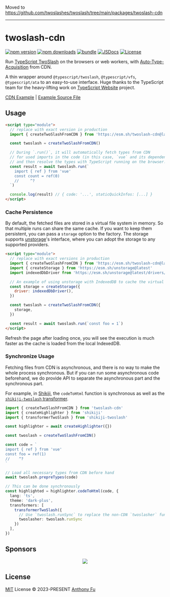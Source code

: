 Moved to https://github.com/twoslashes/twoslash/tree/main/packages/twoslash-cdn

----

# twoslash-cdn

[![npm version][npm-version-src]][npm-version-href]
[![npm downloads][npm-downloads-src]][npm-downloads-href]
[![bundle][bundle-src]][bundle-href]
[![JSDocs][jsdocs-src]][jsdocs-href]
[![License][license-src]][license-href]

Run [TypeScript TwoSlash](https://www.typescriptlang.org/dev/twoslash/) on the browsers or web workers, with [Auto-Type-Acquisition](https://www.typescriptlang.org/play#example/automatic-type-acquisition) from CDN.

A thin wrapper around `@typescript/twoslash`, `@typescript/vfs`, `@typescript/ata` to an easy-to-use interface. Huge thanks to the TypeScript team for the heavy-lifting work on [TypeScript Website](https://github.com/microsoft/TypeScript-Website) project.

[CDN Example](https://twoslash-cdn-examples.netlify.app/) | [Example Source File](./examples/index.html)

## Usage

```html
<script type="module">
  // replace with exact version in production
  import { createTwoSlashFromCDN } from 'https://esm.sh/twoslash-cdn@latest'

  const twoslash = createTwoSlashFromCDN()

  // During `.run()`, it will automatically fetch types from CDN
  // for used imports in the code (in this case, `vue` and its dependencies),
  // and then resolve the types with TypeScript running on the browser.
  const result = await twoslash.run(`
    import { ref } from 'vue'
    const count = ref(0)
    //     ^?
  `)

  console.log(result) // { code: '...', staticQuickInfos: [...] }
</script>
```

### Cache Persistence

By default, the fetched files are stored in a virtual file system in memory. So that multiple runs can share the same cache. If you want to keep them persistent, you can pass a `storage` option to the factory. The storage supports [unstorage](https://github.com/unjs/unstorage)'s interface, where you can adopt the storage to any supported providers.

```html
<script type="module">
  // replace with exact versions in production
  import { createTwoSlashFromCDN } from 'https://esm.sh/twoslash-cdn@latest'
  import { createStorage } from 'https://esm.sh/unstorage@latest'
  import indexedDbDriver from 'https://esm.sh/unstorage@latest/drivers/indexedb'

  // An example of using unstorage with IndexedDB to cache the virtual file system
  const storage = createStorage({
    driver: indexedDbDriver(),
  })

  const twoslash = createTwoSlashFromCDN({
    storage,
  })

  const result = await twoslash.run(`const foo = 1`)
</script>
```

Refresh the page after loading once, you will see the execution is much faster as the cache is loaded from the local IndexedDB.

### Synchronize Usage

Fetching files from CDN is asynchronous, and there is no way to make the whole process synchronous. But if you can run some asynchronous code beforehand, we do provide API to separate the asynchronous part and the synchronous part.

For example, in [Shikiji](https://shikiji.netlify.app/), the `codeToHtml` function is synchronous as well as the [`shikiji-twoslash` transformer](https://shikiji.netlify.app/packages/twoslash).

```ts
import { createTwoSlashFromCDN } from 'twoslash-cdn'
import { createHighlighter } from 'shikiji'
import { transformerTwoSlash } from 'shikiji-twoslash'

const highlighter = await createHighlighter({})

const twoslash = createTwoSlashFromCDN()

const code = `
import { ref } from 'vue'
const foo = ref(1)
//    ^?
`

// Load all necessary types from CDN before hand
await twoslash.prepreTypes(code)

// This can be done synchronously
const highlighted = highlighter.codeToHtml(code, {
  lang: 'ts',
  theme: 'dark-plus',
  transformers: [
    transformerTwoSlash({
      // Use `twoslash.runSync` to replace the non-CDN `twoslasher` function
      twoslasher: twoslash.runSync
    })
  ],
})
```

## Sponsors

<p align="center">
  <a href="https://cdn.jsdelivr.net/gh/antfu/static/sponsors.svg">
    <img src="https://cdn.jsdelivr.net/gh/antfu/static/sponsors.svg" />
  </a>
</p>

## License

[MIT](./LICENSE) License © 2023-PRESENT [Anthony Fu](https://github.com/antfu)

<!-- Badges -->

[npm-version-src]: https://img.shields.io/npm/v/twoslash-cdn?style=flat&colorA=080f12&colorB=1fa669
[npm-version-href]: https://npmjs.com/package/twoslash-cdn
[npm-downloads-src]: https://img.shields.io/npm/dm/twoslash-cdn?style=flat&colorA=080f12&colorB=1fa669
[npm-downloads-href]: https://npmjs.com/package/twoslash-cdn
[bundle-src]: https://img.shields.io/bundlephobia/minzip/twoslash-cdn?style=flat&colorA=080f12&colorB=1fa669&label=minzip
[bundle-href]: https://bundlephobia.com/result?p=twoslash-cdn
[license-src]: https://img.shields.io/github/license/antfu/twoslash-cdn.svg?style=flat&colorA=080f12&colorB=1fa669
[license-href]: https://github.com/antfu/twoslash-cdn/blob/main/LICENSE
[jsdocs-src]: https://img.shields.io/badge/jsdocs-reference-080f12?style=flat&colorA=080f12&colorB=1fa669
[jsdocs-href]: https://www.jsdocs.io/package/twoslash-cdn
